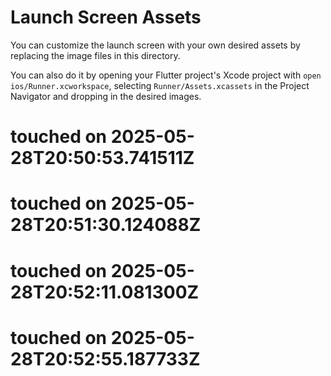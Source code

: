 # Launch Screen Assets

You can customize the launch screen with your own desired assets by replacing the image files in this directory.

You can also do it by opening your Flutter project's Xcode project with `open ios/Runner.xcworkspace`, selecting `Runner/Assets.xcassets` in the Project Navigator and dropping in the desired images.
# touched on 2025-05-28T20:50:53.741511Z
# touched on 2025-05-28T20:51:30.124088Z
# touched on 2025-05-28T20:52:11.081300Z
# touched on 2025-05-28T20:52:55.187733Z